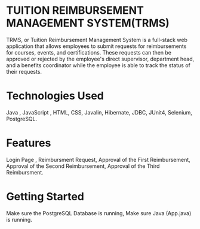 # TUITION REIMBURSEMENT MANAGEMENT SYSTEM(TRMS)

TRMS, or Tuition Reimbursement Management System is a full-stack web application that allows employees to submit requests for reimbursements for courses, events, and certifications. These requests can then be approved or rejected by the employee's direct supervisor, department head, and a benefits coordinator while the employee is able to track the status of their requests.



# Technologies Used

Java ,
JavaScript ,
HTML,
CSS,
Javalin,
Hibernate,
JDBC,
JUnit4,
Selenium,
PostgreSQL.


# Features

Login Page ,
Reimbursment Request,
Approval of the First Reimbursement,
Approval of the Second Reimbursement,
Approval of the Third Reimbursment.


# Getting Started

Make sure the PostgreSQL Database is running,
Make sure Java (App.java) is running.
